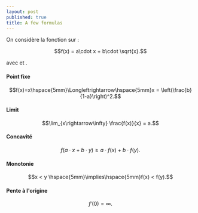 ```yaml
---
layout: post
published: true
title: A few formulas
---
```


<script type="text/javascript" src="http://cdn.mathjax.org/mathjax/latest/MathJax.js?config=TeX-AMS-MML_HTMLorMML"></script>

On considère la fonction <script type="math/tex; mode=inline">f</script> sur <script type="math/tex; mode=inline">\mathbb{R}^+</script>:

$$f(x) = a\cdot x + b\cdot \sqrt{x}.$$

avec <script type="math/tex; mode=inline">a\geq 0</script> et <script type="math/tex; mode=inline">b \textgreater 0</script>.

#### Point fixe

$$f(x)=x\hspace{5mm}\Longleftrightarrow\hspace{5mm}x = \left(\frac{b}{1-a}\right)^2.$$

#### Limit

$$\lim_{x\rightarrow\infty} \frac{f(x)}{x} = a.$$

#### Concavité

$$f\left(a\cdot x + b\cdot y\right) \geq a\cdot f(x) + b\cdot f(y).$$

#### Monotonie

$$x < y \hspace{5mm}\implies\hspace{5mm}f(x) < f(y).$$

#### Pente à l'origine

$$f'(0) = \infty.$$

